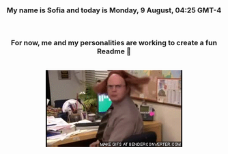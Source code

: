


<div align="center">
<h3 >My name is Sofia and today is Monday, 9 August, 04:25 GMT-4</h3><br>
<h3 >For now, me and my personalities are working to create a fun Readme 👋
</h3><br>
<img src='img/dwight.gif' alt='working...'/>
</div>
